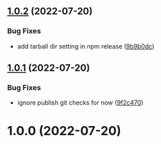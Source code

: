 ## [1.0.2](https://github.com/zmrl010/tackle-box/compare/v1.0.1...v1.0.2) (2022-07-20)


### Bug Fixes

* add tarball dir setting in npm release ([9b9b0dc](https://github.com/zmrl010/tackle-box/commit/9b9b0dc29713527b5c4f32a3715f60999e78e67b))

## [1.0.1](https://github.com/zmrl010/tackle-box/compare/v1.0.0...v1.0.1) (2022-07-20)


### Bug Fixes

* ignore publish git checks for now ([9f2c470](https://github.com/zmrl010/tackle-box/commit/9f2c470a11f0302f096872024ac9ae91596220f8))

# 1.0.0 (2022-07-20)
